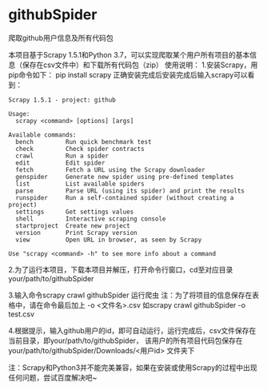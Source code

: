 # githubSpider
爬取github用户信息及所有代码包

本项目基于Scrapy 1.5.1和Python 3.7，可以实现爬取某个用户所有项目的基本信息（保存在csv文件中）和下载所有代码包（zip）
使用说明：
1.安装Scrapy，用pip命令如下：
    pip install scrapy
  正确安装完成后安装完成后输入scrapy可以看到：
  
    Scrapy 1.5.1 - project: github

    Usage:
      scrapy <command> [options] [args]

    Available commands:
      bench         Run quick benchmark test
      check         Check spider contracts
      crawl         Run a spider
      edit          Edit spider
      fetch         Fetch a URL using the Scrapy downloader
      genspider     Generate new spider using pre-defined templates
      list          List available spiders
      parse         Parse URL (using its spider) and print the results
      runspider     Run a self-contained spider (without creating a project)
      settings      Get settings values
      shell         Interactive scraping console
      startproject  Create new project
      version       Print Scrapy version
      view          Open URL in browser, as seen by Scrapy

    Use "scrapy <command> -h" to see more info about a command
    
2.为了运行本项目，下载本项目并解压，打开命令行窗口，cd至对应目录  your/path/to/githubSpider

3.输入命令scrapy crawl githubSpider 运行爬虫
    注：为了将项目的信息保存在表格中，请在命令最后加上 -o <文件名>.csv
          如scrapy crawl githubSpider -o test.csv
          
          
4.根据提示，输入github用户的id，即可自动运行，运行完成后，csv文件保存在当前目录，即your/path/to/githubSpider，
  该用户的所有项目代码包保存在  your/path/to/githubSpider/Downloads/<用户id>  文件夹下

注：Scrapy和Python3并不能完美兼容，如果在安装或使用Scrapy的过程中出现任何问题，尝试百度解决吧~
